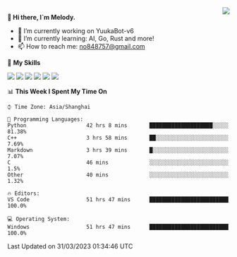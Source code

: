 <a href="#">
  <img align="right" src="https://github-readme-stats.vercel.app/api?username=melodyyuuka&count_private=true&show_icons=true" />
</a>

**👋 Hi there, I`m Melody.**

- 🔭 I’m currently working on YuukaBot-v6
- 🌱 I’m currently learning: AI, Go, Rust and more!
- 📫 How to reach me: no848757@gmail.com

🌟 **My Skills** 

![](https://img.shields.io/badge/-Python-3e74a2?style=flat-square&logo=Python&logoColor=fff)
![](https://img.shields.io/badge/-Java-007396?style=flat-square&logo=OpenJDK&logoColor=fff)
![](https://img.shields.io/badge/-Node.js-339933?style=flat-square&logo=Node.js&logoColor=fff)
![](https://img.shields.io/badge/-Git-f05032?style=flat-square&logo=git&logoColor=fff)
![](https://img.shields.io/badge/-PostgreSQL-4169e1?style=flat-square&logo=PostgreSQL&logoColor=fff)
![](https://img.shields.io/badge/-VSCode-007acc?style=flat-square&logo=Visual-Studio-Code&logoColor=fff)


<!--START_SECTION:waka-->
📊 **This Week I Spent My Time On** 

```text
⌚︎ Time Zone: Asia/Shanghai

💬 Programming Languages: 
Python                   42 hrs 8 mins       ████████████████████░░░░░   81.38% 
C++                      3 hrs 58 mins       ██░░░░░░░░░░░░░░░░░░░░░░░   7.69% 
Markdown                 3 hrs 39 mins       █░░░░░░░░░░░░░░░░░░░░░░░░   7.07% 
C                        46 mins             ░░░░░░░░░░░░░░░░░░░░░░░░░   1.5% 
Other                    40 mins             ░░░░░░░░░░░░░░░░░░░░░░░░░   1.32%

🔥 Editors: 
VS Code                  51 hrs 47 mins      █████████████████████████   100.0%

💻 Operating System: 
Windows                  51 hrs 47 mins      █████████████████████████   100.0%

```


 Last Updated on 31/03/2023 01:34:46 UTC
<!--END_SECTION:waka-->
